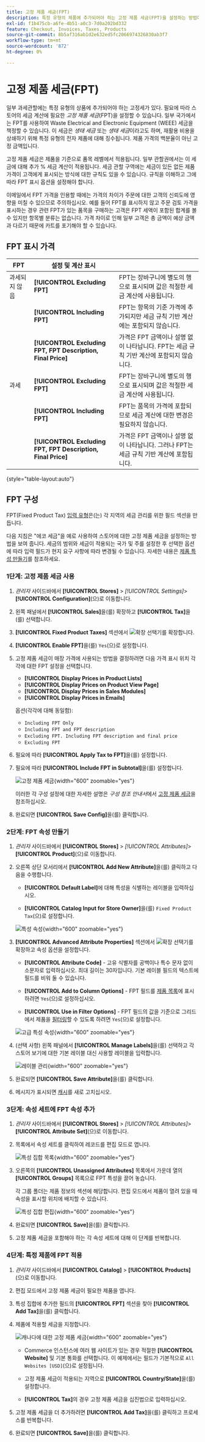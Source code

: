 ```yaml
---
title: 고정 제품 세금(FPT)
description: 특정 유형의 제품에 추가되어야 하는 고정 제품 세금(FPT)을 설정하는 방법에 대해 알아봅니다.
exl-id: f1b475cb-a6fe-4b51-a0c3-7d0a202bd332
feature: Checkout, Invoices, Taxes, Products
source-git-commit: 8b5af316ab1d2e632ed5fc2066974326830ab3f7
workflow-type: tm+mt
source-wordcount: '872'
ht-degree: 0%

---
```


# 고정 제품 세금(FPT)

일부 과세관할에는 특정 유형의 상품에 추가되어야 하는 고정세가 있다. 필요에 따라 스토어의 세금 계산에 필요한 _고정 제품 세금_(FPT)을 설정할 수 있습니다. 일부 국가에서는 FPT를 사용하여 Waste Electrical and Electronic Equipment (WEEE) 세금을 책정할 수 있습니다. 이 세금은 _생태 세금_ 또는 _생태 세금_&#x200B;이라고도 하며, 재활용 비용을 상쇄하기 위해 특정 유형의 전자 제품에 대해 징수됩니다. 제품 가격의 백분율이 아닌 고정 금액입니다.

고정 제품 세금은 제품을 기준으로 품목 레벨에서 적용됩니다. 일부 관할권에서는 이 세금에 대해 추가 % 세금 계산이 적용됩니다. 세금 관할 구역에는 세금이 있든 없든 제품 가격이 고객에게 표시되는 방식에 대한 규칙도 있을 수 있습니다. 규칙을 이해하고 그에 따라 FPT 표시 옵션을 설정해야 합니다.

이메일에서 FPT 가격을 인용할 때에는 가격의 차이가 주문에 대한 고객의 신뢰도에 영향을 미칠 수 있으므로 주의하십시오. 예를 들어 FPT를 표시하지 않고 주문 검토 가격을 표시하는 경우 관련 FPT가 있는 품목을 구매하는 고객은 FPT 세액이 포함된 합계를 볼 수 있지만 항목별 분류는 없습니다. 가격 차이로 인해 일부 고객은 총 금액이 예상 금액과 다르기 때문에 카트를 포기해야 할 수 있습니다.

## FPT 표시 가격

| FPT | 설정 및 계산 표시 | |
|--- |--- |---|
| 과세되지 않음 | **[!UICONTROL Excluding FPT]** | FPT는 장바구니에 별도의 행으로 표시되며 값은 적절한 세금 계산에 사용됩니다. |
| | **[!UICONTROL Including FPT]** | FPT는 항목의 기준 가격에 추가되지만 세금 규칙 기반 계산에는 포함되지 않습니다. |
| | **[!UICONTROL Excluding FPT, FPT Description, Final Price]** | 가격은 FPT 금액이나 설명 없이 나타납니다. FPT는 세금 규칙 기반 계산에 포함되지 않습니다. |
| 과세 | **[!UICONTROL Excluding FPT]** | FPT는 장바구니에 별도의 행으로 표시되며 값은 적절한 세금 계산에 사용됩니다. |
| | **[!UICONTROL Including FPT]** | FPT는 품목의 가격에 포함되므로 세금 계산에 대한 변경은 필요하지 않습니다. |
| | **[!UICONTROL Excluding FPT, FPT Description, Final Price]** | 가격은 FPT 금액이나 설명 없이 나타납니다. 그러나 FPT는 세금 규칙 기반 계산에 포함됩니다. |

{style="table-layout:auto"}

## FPT 구성

FPT(Fixed Product Tax) [입력 유형](../catalog/attributes-input-types.md)은(는) 각 지역의 세금 관리를 위한 필드 섹션을 만듭니다.

다음 지침은 &quot;에코 세금&quot;을 예로 사용하여 스토어에 대한 고정 제품 세금을 설정하는 방법을 보여 줍니다. 세금의 범위와 세금이 적용되는 국가 및 주를 설정한 후 선택한 옵션에 따라 입력 필드가 현지 요구 사항에 따라 변경될 수 있습니다. 자세한 내용은 [제품 특성 만들기](../catalog/attribute-product-create.md)를 참조하세요.

### 1단계: 고정 제품 세금 사용

1. _관리자_ 사이드바에서 **[!UICONTROL Stores]** > _[!UICONTROL Settings]_>**[!UICONTROL Configuration]**(으)로 이동합니다.

1. 왼쪽 패널에서 **[!UICONTROL Sales]**&#x200B;을(를) 확장하고 **[!UICONTROL Tax]**&#x200B;을(를) 선택합니다.

1. **[!UICONTROL Fixed Product Taxes]** 섹션에서 ![확장 선택기](../assets/icon-display-expand.png)를 확장합니다.

1. **[!UICONTROL Enable FPT]**&#x200B;을(를) `Yes`(으)로 설정합니다.

1. 고정 제품 세금이 매장 가격에 사용되는 방법을 결정하려면 다음 가격 표시 위치 각각에 대한 FPT 설정을 선택합니다.

   - **[!UICONTROL Display Prices in Product Lists]**
   - **[!UICONTROL Display Prices on Product View Page]**
   - **[!UICONTROL Display Prices in Sales Modules]**
   - **[!UICONTROL Display Prices in Emails]**

   옵션(각각에 대해 동일함):

   - `Including FPT Only`
   - `Including FPT and FPT description`
   - `Excluding FPT. Including FPT description and final price`
   - `Excluding FPT`

1. 필요에 따라 **[!UICONTROL Apply Tax to FPT]**&#x200B;을(를) 설정합니다.

1. 필요에 따라 **[!UICONTROL Include FPT in Subtotal]**&#x200B;을(를) 설정합니다.

   ![고정 제품 세금](../configuration-reference/sales/assets/tax-fixed-product-taxes.png){width="600" zoomable="yes"}

   이러한 각 구성 설정에 대한 자세한 설명은 _구성 참조 안내서_&#x200B;에서 [고정 제품 세금](../configuration-reference/sales/tax.md#fixed-product-taxes)을 참조하십시오.

1. 완료되면 **[!UICONTROL Save Config]**&#x200B;을(를) 클릭합니다.

### 2단계: FPT 속성 만들기

1. _관리자_ 사이드바에서 **[!UICONTROL Stores]** > _[!UICONTROL Attributes]_>**[!UICONTROL Product]**(으)로 이동합니다.

1. 오른쪽 상단 모서리에서 **[!UICONTROL Add New Attribute]**&#x200B;을(를) 클릭하고 다음을 수행합니다.

   - **[!UICONTROL Default Label]**&#x200B;에 대해 특성을 식별하는 레이블을 입력하십시오.

   - **[!UICONTROL Catalog Input for Store Owner]**&#x200B;을(를) `Fixed Product Tax`(으)로 설정합니다.

   ![특성 속성](./assets/tax-fpt-attribute-properties.png){width="600" zoomable="yes"}

1. **[!UICONTROL Advanced Attribute Properties]** 섹션에서 ![확장 선택기](../assets/icon-display-expand.png)를 확장하고 속성 옵션을 설정합니다.

   - **[!UICONTROL Attribute Code]** - 고유 식별자를 공백이나 특수 문자 없이 소문자로 입력하십시오. 최대 길이는 30자입니다. 기본 레이블 필드의 텍스트에 필드를 비워 둘 수 있습니다.

   - **[!UICONTROL Add to Column Options]** - FPT 필드를 [제품 목록](../catalog/products-list.md)에 표시하려면 `Yes`(으)로 설정하십시오.

   - **[!UICONTROL Use in Filter Options]** - FPT 필드의 값을 기준으로 그리드에서 제품을 [필터링](../getting-started/admin-workspace.md)할 수 있도록 하려면 `Yes`(으)로 설정합니다.

   ![고급 특성 속성](./assets/tax-fpt-advanced-attribute-properties.png){width="600" zoomable="yes"}

1. (선택 사항) 왼쪽 패널에서 **[!UICONTROL Manage Labels]**&#x200B;을(를) 선택하고 각 스토어 보기에 대한 기본 레이블 대신 사용할 레이블을 입력합니다.

   ![레이블 관리](./assets/attribute-new-manage-labels.png){width="600" zoomable="yes"}

1. 완료되면 **[!UICONTROL Save Attribute]**&#x200B;을(를) 클릭합니다.

1. 메시지가 표시되면 [캐시](../systems/cache-management.md)를 새로 고치십시오.

### 3단계: 속성 세트에 FPT 속성 추가

1. _관리자_ 사이드바에서 **[!UICONTROL Stores]** > _[!UICONTROL Attributes]_>**[!UICONTROL Attribute Set]**(으)로 이동합니다.

1. 목록에서 속성 세트를 클릭하여 레코드를 편집 모드로 엽니다.

   ![특성 집합 목록](./assets/attribute-sets-list.png){width="600" zoomable="yes"}

1. 오른쪽의 **[!UICONTROL Unassigned Attributes]** 목록에서 가운데 열의 **[!UICONTROL Groups]** 목록으로 FPT 특성을 끌어 놓습니다.

   각 그룹 폴더는 제품 정보의 섹션에 해당합니다. 편집 모드에서 제품이 열려 있을 때 속성을 표시할 위치에 배치할 수 있습니다.

   ![특성 집합 편집](./assets/tax-fpt-attribute-set-drag.png){width="600" zoomable="yes"}

1. 완료되면 **[!UICONTROL Save]**&#x200B;을(를) 클릭합니다.

1. 고정 제품 세금을 포함해야 하는 각 속성 세트에 대해 이 단계를 반복합니다.

### 4단계: 특정 제품에 FPT 적용

1. _관리자_ 사이드바에서 **[!UICONTROL Catalog]** > **[!UICONTROL Products]**(으)로 이동합니다.

1. 편집 모드에서 고정 제품 세금이 필요한 제품을 엽니다.

1. 특성 집합에 추가한 필드의 **[!UICONTROL FPT]** 섹션을 찾아 **[!UICONTROL Add Tax]**&#x200B;을(를) 클릭합니다.

1. 제품에 적용할 세금을 지정합니다.

   ![캐나다에 대한 고정 제품 세금](./assets/tax-product-fpt-canada.png){width="600" zoomable="yes"}

   - Commerce 인스턴스에 여러 웹 사이트가 있는 경우 적절한 **[!UICONTROL Website]** 및 기본 통화를 선택합니다. 이 예제에서는 필드가 기본적으로 `All Websites [USD]`(으)로 설정됩니다.

   - 고정 제품 세금이 적용되는 지역으로 **[!UICONTROL Country/State]**&#x200B;을(를) 설정합니다.

   - **[!UICONTROL Tax]**&#x200B;의 경우 고정 제품 세금을 십진법으로 입력하십시오.

1. 고정 제품 세금을 더 추가하려면 **[!UICONTROL Add Tax]**&#x200B;을(를) 클릭하고 프로세스를 반복합니다.

1. 완료되면 **[!UICONTROL Save]**&#x200B;을(를) 클릭합니다.
